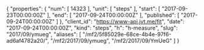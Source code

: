 {
  "properties": {
    "num": [
      14323
    ],
    "unit": [
      "steps"
    ],
    "start": [
      "2017-09-23T00:00:00Z"
    ],
    "end": [
      "2017-09-24T00:00:00Z"
    ],
    "published": [
      "2017-09-24T00:00:00Z"
    ]
  },
  "client_id": "https://www-api.jvt.me/fit",
  "date": "2017-09-24T00:00:00Z",
  "kind": "steps",
  "h": "h-measure",
  "slug": "2017/09/ymueg",
  "aliases": [
    "/mf2/5f85029e-68ce-4b4e-97f6-ad6af4782a20/",
    "/mf2/2017/09/ymueg",
    "/mf2/2017/09/YmUeG"
  ]
}
